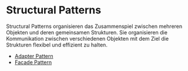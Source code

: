 # Structural Patterns

Structural Patterns organisieren das Zusammenspiel zwischen mehreren Objekten und deren gemeinsamen Strukturen. Sie organisieren die Kommunikation zwischen verschiedenen Objekten mit dem Ziel die Strukturen flexibel und effizient zu halten.

- [Adapter Pattern](/module-6/structural-patterns/adapter)
- [Facade Pattern](/module-6/structural-patterns/facade)
